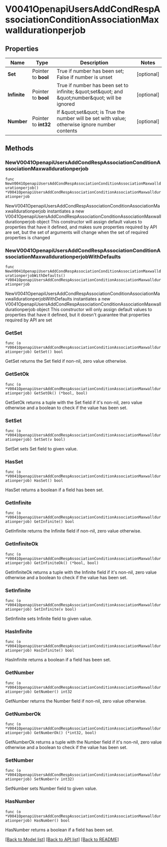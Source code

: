 # V0041OpenapiUsersAddCondRespAssociationConditionAssociationMaxwalldurationperjob

## Properties

Name | Type | Description | Notes
------------ | ------------- | ------------- | -------------
**Set** | Pointer to **bool** | True if number has been set; False if number is unset | [optional] 
**Infinite** | Pointer to **bool** | True if number has been set to infinite; \&quot;set\&quot; and \&quot;number\&quot; will be ignored | [optional] 
**Number** | Pointer to **int32** | If \&quot;set\&quot; is True the number will be set with value; otherwise ignore number contents | [optional] 

## Methods

### NewV0041OpenapiUsersAddCondRespAssociationConditionAssociationMaxwalldurationperjob

`func NewV0041OpenapiUsersAddCondRespAssociationConditionAssociationMaxwalldurationperjob() *V0041OpenapiUsersAddCondRespAssociationConditionAssociationMaxwalldurationperjob`

NewV0041OpenapiUsersAddCondRespAssociationConditionAssociationMaxwalldurationperjob instantiates a new V0041OpenapiUsersAddCondRespAssociationConditionAssociationMaxwalldurationperjob object
This constructor will assign default values to properties that have it defined,
and makes sure properties required by API are set, but the set of arguments
will change when the set of required properties is changed

### NewV0041OpenapiUsersAddCondRespAssociationConditionAssociationMaxwalldurationperjobWithDefaults

`func NewV0041OpenapiUsersAddCondRespAssociationConditionAssociationMaxwalldurationperjobWithDefaults() *V0041OpenapiUsersAddCondRespAssociationConditionAssociationMaxwalldurationperjob`

NewV0041OpenapiUsersAddCondRespAssociationConditionAssociationMaxwalldurationperjobWithDefaults instantiates a new V0041OpenapiUsersAddCondRespAssociationConditionAssociationMaxwalldurationperjob object
This constructor will only assign default values to properties that have it defined,
but it doesn't guarantee that properties required by API are set

### GetSet

`func (o *V0041OpenapiUsersAddCondRespAssociationConditionAssociationMaxwalldurationperjob) GetSet() bool`

GetSet returns the Set field if non-nil, zero value otherwise.

### GetSetOk

`func (o *V0041OpenapiUsersAddCondRespAssociationConditionAssociationMaxwalldurationperjob) GetSetOk() (*bool, bool)`

GetSetOk returns a tuple with the Set field if it's non-nil, zero value otherwise
and a boolean to check if the value has been set.

### SetSet

`func (o *V0041OpenapiUsersAddCondRespAssociationConditionAssociationMaxwalldurationperjob) SetSet(v bool)`

SetSet sets Set field to given value.

### HasSet

`func (o *V0041OpenapiUsersAddCondRespAssociationConditionAssociationMaxwalldurationperjob) HasSet() bool`

HasSet returns a boolean if a field has been set.

### GetInfinite

`func (o *V0041OpenapiUsersAddCondRespAssociationConditionAssociationMaxwalldurationperjob) GetInfinite() bool`

GetInfinite returns the Infinite field if non-nil, zero value otherwise.

### GetInfiniteOk

`func (o *V0041OpenapiUsersAddCondRespAssociationConditionAssociationMaxwalldurationperjob) GetInfiniteOk() (*bool, bool)`

GetInfiniteOk returns a tuple with the Infinite field if it's non-nil, zero value otherwise
and a boolean to check if the value has been set.

### SetInfinite

`func (o *V0041OpenapiUsersAddCondRespAssociationConditionAssociationMaxwalldurationperjob) SetInfinite(v bool)`

SetInfinite sets Infinite field to given value.

### HasInfinite

`func (o *V0041OpenapiUsersAddCondRespAssociationConditionAssociationMaxwalldurationperjob) HasInfinite() bool`

HasInfinite returns a boolean if a field has been set.

### GetNumber

`func (o *V0041OpenapiUsersAddCondRespAssociationConditionAssociationMaxwalldurationperjob) GetNumber() int32`

GetNumber returns the Number field if non-nil, zero value otherwise.

### GetNumberOk

`func (o *V0041OpenapiUsersAddCondRespAssociationConditionAssociationMaxwalldurationperjob) GetNumberOk() (*int32, bool)`

GetNumberOk returns a tuple with the Number field if it's non-nil, zero value otherwise
and a boolean to check if the value has been set.

### SetNumber

`func (o *V0041OpenapiUsersAddCondRespAssociationConditionAssociationMaxwalldurationperjob) SetNumber(v int32)`

SetNumber sets Number field to given value.

### HasNumber

`func (o *V0041OpenapiUsersAddCondRespAssociationConditionAssociationMaxwalldurationperjob) HasNumber() bool`

HasNumber returns a boolean if a field has been set.


[[Back to Model list]](../README.md#documentation-for-models) [[Back to API list]](../README.md#documentation-for-api-endpoints) [[Back to README]](../README.md)



